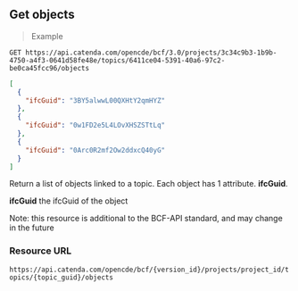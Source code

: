 ## Get objects

> Example

```http
GET https://api.catenda.com/opencde/bcf/3.0/projects/3c34c9b3-1b9b-4750-a4f3-0641d58fe48e/topics/6411ce04-5391-40a6-97c2-be0ca45fcc96/objects
```

```json
[
  {
    "ifcGuid": "3BY5alwwL00QXHtY2qmHYZ"
  },
  {
    "ifcGuid": "0w1FD2e5L4LOvXHSZSTtLq"
  },
  {
    "ifcGuid": "0Arc0R2mf2Ow2ddxcQ40yG"
  }
]
```

Return a list of objects linked to a topic. Each object has 1 attribute. **ifcGuid**.

**ifcGuid** the ifcGuid of the object

Note: this resource is additional to the BCF-API standard, and may change in the future

### Resource URL

`https://api.catenda.com/opencde/bcf/{version_id}/projects/project_id/topics/{topic_guid}/objects`
